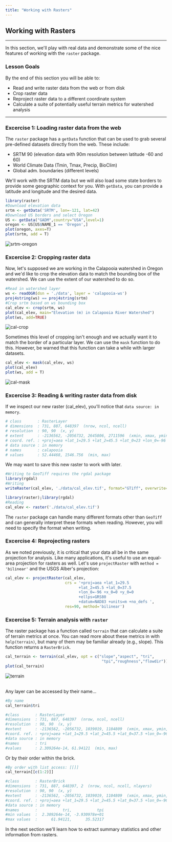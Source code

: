 ```yaml
---
title: "Working with Rasters"
---
```


## Working with Rasters

---

In this section, we'll play with real data and demonstrate some of the nice features of working with the `raster` package. 

### Lesson Goals

By the end of this section you will be able to: 
- Read and write raster data from the web or from disk
- Crop raster data
- Reproject raster data to a different coordinate system
- Calculate a suite of potentially useful terrain metrics for watershed analysis

---

### Excercise 1: Loading raster data from the web

The `raster` package has a `getData` function that can be used to grab several pre-defined datasets directly from the web. These include:

- SRTM 90 (elevation data with 90m resolution between latitude  -60 and 60)
- World Climate Data (Tmin, Tmax, Precip, BioClim)
- Global adm. boundaries (different levels)

We'll work with the SRTM data but we will also load some state borders to provide some geographic context for you. With `getData`, you can provide a latitude and longitude and the desired data. 

```r
library(raster)
#Download elevation data
srtm <- getData('SRTM', lon=-121, lat=42)
#Download US borders and select Oregon
US <- getData("GADM",country="USA",level=1)
oregon <- US[US$NAME_1 == 'Oregon',]
plot(oregon, axes=T)
plot(srtm, add = T)
```

![srtm-oregon](../../../img/srtm-oregon.png)

### Excercise 2: Cropping raster data

Now, let's supposed we are working in the Calapooia watershed in Oregon and we'd like to crop the elevation data to match the bounding box of the watershed. We can use the extent of our watershed to do so. 

```r
#Read in watershed layer
ws <- readOGR(dsn = './data', layer = 'calapooia-ws')
proj4string(ws) == proj4string(srtm)
#Crop srtm based on ws bounding box
cal_elev <- crop(srtm, ws)
plot(cal_elev, main="Elevation (m) in Calapooia River Watershed")
plot(ws, add=TRUE)
```

![cal-crop](../../../img/cal-crop.png)

Sometimes this level of cropping isn't enough and we actually want it to match the border of a particular layer. We can use the `mask` function to do this. However, be warned that this function can take a while with larger datasets.

```r
cal_elev <- mask(cal_elev, ws)
plot(cal_elev)
plot(ws, add = T)
```

![cal-mask](../../../img/cal-mask.png)

### Excercise 3: Reading & writing raster data from disk

If we inspect our new raster (cal_elev), you'll notice that `data source: in memory`. 

```r
# class       : RasterLayer 
# dimensions  : 731, 887, 648397  (nrow, ncol, ncell)
# resolution  : 90, 90  (x, y)
# extent      : -2136562, -2056732, 2645806, 2711596  (xmin, xmax, ymin, ymax)
# coord. ref. : +proj=aea +lat_1=29.5 +lat_2=45.5 +lat_0=23 +lon_0=-96 +x_0=0 +y_0=0 +datum=NAD83 +units=m +no_defs +ellps=GRS80 +towgs84=0,0,0 
# data source : in memory
# names       : calapooia 
# values      : 52.44468, 1546.756  (min, max)
```

We may want to save this new raster to work with later.

```r
#Writing to GeoTiff requires the rgdal package
library(rgdal)
#Writing 
writeRaster(cal_elev, './data/cal_elev.tif', format="GTiff", overwrite=TRUE)
```
```r
library(raster);library(rgdal)
#Reading
cal_elev <- raster('./data/cal_elev.tif')
```

The `raster` package can handle many different formats other than `GeoTiff` and can generally interpret these formats when reading. However, you will need to specify the format when writing. 

### Excercise 4: Reprojecting rasters

As we noted previously, it is critical that your data all be in the same projection for analysis. Like many applications, it's useful to use an equal-area projection for rasters as well. Let's use `projectRaster` with `method = 'bilinear'` and the USGS Alber's projection: 

```r
cal_elev <- projectRaster(cal_elev, 
                          crs = '+proj=aea +lat_1=29.5 
                                +lat_2=45.5 +lat_0=37.5 
                                +lon_0=-96 +x_0=0 +y_0=0 
                                +ellps=GRS80 
                                +datum=NAD83 +units=m +no_defs ', 
                          res=90, method='bilinear')
```

### Excercise 5: Terrain analysis with `raster`

The raster package has a function called `terrain` that can calculate a suite of terrain metrics at once. You can read more about these metrics in with `help(terrain)`, but many of them may be familiar already (e.g., slope). This function returns a `RasterBrick`.

```r
cal_terrain <- terrain(cal_elev, opt = c("slope","aspect", "tri",
                                          "tpi","roughness","flowdir"))
plot(cal_terrain)
```
 
![terrain](../../../img/terrain.png)
 
<br>
Any layer can be accessed by their name...

```r
#By name
cal_terrain$tri
```
```r
#class       : RasterLayer 
#dimensions  : 731, 887, 648397  (nrow, ncol, ncell)
#resolution  : 90, 90  (x, y)
#extent      : -2136562, -2056732, 1039019, 1104809  (xmin, xmax, ymin, ymax)
#coord. ref. : +proj=aea +lat_1=29.5 +lat_2=45.5 +lat_0=37.5 +lon_0=-96 +x_0=0 +y_0=0 +ellps=GRS80 +datum=NAD83 +units=m +no_defs #+towgs84=0,0,0 
#data source : in memory
#names       : tri 
#values      : 2.309264e-14, 61.94121  (min, max)
```

Or by their order within the brick.

```r
#By order with list access: [[]]
cal_terrain[[c(1:2)]]
```
```r
#class       : RasterBrick 
#dimensions  : 731, 887, 648397, 2  (nrow, ncol, ncell, nlayers)
#resolution  : 90, 90  (x, y)
#extent      : -2136562, -2056732, 1039019, 1104809  (xmin, xmax, ymin, ymax)
#coord. ref. : +proj=aea +lat_1=29.5 +lat_2=45.5 +lat_0=37.5 +lon_0=-96 +x_0=0 +y_0=0 +ellps=GRS80 +datum=NAD83 +units=m +no_defs #+towgs84=0,0,0 
#data source : in memory
#names       :           tri,           tpi 
#min values  :  2.309264e-14, -3.930978e+01 
#max values  :      61.94121,      35.52317 
```

In the next section we'll learn how to extract summary statistics and other information from rasters. 
